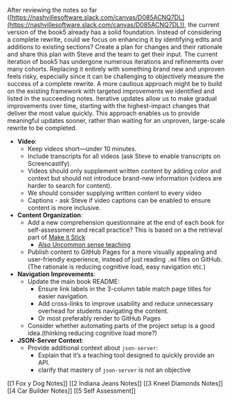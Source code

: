 After reviewing the notes so far ([https://nashvillesoftware.slack.com/canvas/D085ACNQ7DL](https://nashvillesoftware.slack.com/canvas/D085ACNQ7DL)), the current version of the book5 already has a solid foundation. Instead of considering a complete rewrite, could we focus on enhancing it by identifying edits and additions to existing sections? Create a plan for changes and  their rationale and share this plan with Steve and the team to get their input. The current iteration of book5 has undergone numerous iterations and refinements over many cohorts. Replacing it entirely with something brand new and unproven feels risky, especially since it can be challenging to objectively measure the success of a complete rewrite. A more cautious approach might be to build on the existing framework with targeted improvements we identified and listed in the succeeding notes. Iterative updates allow us to make gradual improvements over time, starting with the highest-impact changes that deliver the most value quickly. This approach enables us to provide meaningful updates sooner, rather than waiting for an unproven, large-scale rewrite to be completed.

- **Video**:
    - Keep videos short—under 10 minutes.
    - Include transcripts for all videos (ask Steve to enable transcripts on Screencastify).
    - Videos should only supplement written content by adding color and context but should not introduce brand-new information (videos are harder to search for content).
    - We should consider supplying written content to every video
    - Captions  - ask Steve if video captions can be enabled to ensure content is more inclusive.
- **Content Organization**:
    - Add a new comprehension questionnaire at the end of each book for self-assessment and recall practice? This is based on a the retrieval part of [Make it Stick](https://www.youtube.com/watch?v=mJJCfvBqlHk)
		- [Also Uncommon sense teaching](https://www.youtube.com/watch?v=MwgWnuSlybY)
    - Publish content to GitHub Pages for a more visually appealing and user-friendly experience, instead of just reading `.md` files on GitHub. (The rationale is reducing cognitive load, easy navigation etc.)
- **Navigation Improvements**:
    - Update the main book README:
        - Ensure link labels in the 3-column table match page titles for easier navigation.
        - Add cross-links to improve usability and reduce unnecessary overhead for students navigating the content. 
        - Or most preferably render to GitHub Pages 
	- Consider whether automating parts of the project setup is a good idea.(thinking reducing cognitive load more?)
- **JSON-Server Context**:
    - Provide additional context about `json-server`:
        - Explain that it’s a teaching tool designed to quickly provide an API.
        - clarify that mastery of `json-server` is not an objective

[[1 Fox y Dog Notes]]
[[2 Indiana Jeans Notes]]
[[3 Kneel Diamonds Notes]]
[[4 Car Builder Notes]]
[[5 Self Assessment]]